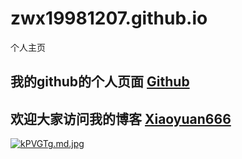 # zwx19981207.github.io
个人主页
## 我的github的个人页面 [Github](https://zwx19981207.github.io/)

## 欢迎大家访问我的博客 [Xiaoyuan666](https://www.xiaoyuan666.com)
[![kPVGTg.md.jpg](https://s2.ax1x.com/2019/01/20/kPVGTg.md.jpg)](https://imgchr.com/i/kPVGTg)

